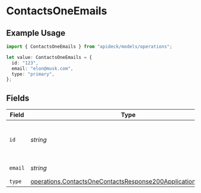 # ContactsOneEmails

## Example Usage

```typescript
import { ContactsOneEmails } from "apideck/models/operations";

let value: ContactsOneEmails = {
  id: "123",
  email: "elon@musk.com",
  type: "primary",
};
```

## Fields

| Field                                                                                                                                        | Type                                                                                                                                         | Required                                                                                                                                     | Description                                                                                                                                  | Example                                                                                                                                      |
| -------------------------------------------------------------------------------------------------------------------------------------------- | -------------------------------------------------------------------------------------------------------------------------------------------- | -------------------------------------------------------------------------------------------------------------------------------------------- | -------------------------------------------------------------------------------------------------------------------------------------------- | -------------------------------------------------------------------------------------------------------------------------------------------- |
| `id`                                                                                                                                         | *string*                                                                                                                                     | :heavy_minus_sign:                                                                                                                           | Unique identifier for the email address                                                                                                      | 123                                                                                                                                          |
| `email`                                                                                                                                      | *string*                                                                                                                                     | :heavy_check_mark:                                                                                                                           | Email address                                                                                                                                | elon@musk.com                                                                                                                                |
| `type`                                                                                                                                       | [operations.ContactsOneContactsResponse200ApplicationJSONType](../../models/operations/contactsonecontactsresponse200applicationjsontype.md) | :heavy_minus_sign:                                                                                                                           | Email type                                                                                                                                   | primary                                                                                                                                      |
